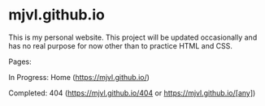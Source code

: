 # mjvl.github.io
This is my personal website. This project will be updated occasionally and has no real purpose for now other than to practice HTML and CSS.

Pages: 

In Progress:
Home (https://mjvl.github.io/)

Completed:
404 (https://mjvl.github.io/404 or https://mjvl.github.io/[any])

